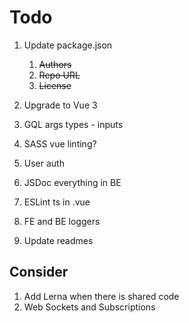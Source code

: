# Todo

1. Update package.json

    1. ~~Authors~~
    2. ~~Repo URL~~
    3. ~~License~~

2. Upgrade to Vue 3
3. GQL args types - inputs
4. SASS vue linting?
5. User auth
6. JSDoc everything in BE
7. ESLint ts in .vue
8. FE and BE loggers
9. Update readmes

## Consider

1. Add Lerna when there is shared code
2. Web Sockets and Subscriptions
